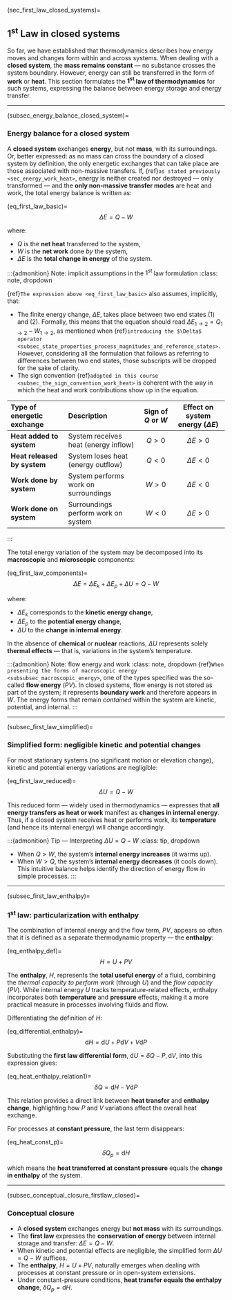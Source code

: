 (sec_first_law_closed_systems)=
## $1^{\text{st}}$ Law in closed systems

So far, we have established that thermodynamics describes how energy moves and changes form within and across systems. When dealing with a **closed system**, the **mass remains constant** — no substance crosses the system boundary. However, energy can still be transferred in the form of **work** or **heat**. This section formulates the **$1^{\text{st}}$ law of thermodynamics** for such systems, expressing the balance between energy storage and energy transfer.

---

(subsec_energy_balance_closed_system)=
### Energy balance for a closed system

A **closed system** exchanges **energy**, but not **mass**, with its surroundings. Or, better expressed: as no mass can cross the boundary of a closed system by definition, the only energetic exchanges that can take place are those associated with non-massive transfers. If, {ref}`as stated previously <sec_energy_work_heat>`, energy is neither created nor destroyed — only transformed — and the **only non-massive transfer modes** are heat and work, the total energy balance is written as:

(eq_first_law_basic)=
$$
\Delta{}E{}={}Q{}-{}W
$$

where:

* $Q$ is the **net heat** transferred *to* the system,
* $W$ is the **net work** done *by* the system,
* $\Delta{}E$ is the **total change in energy** of the system.

:::{admonition} Note: implicit assumptions in the $1^{\text{st}}$ law formulation
:class: note, dropdown

{ref}`The expression above <eq_first_law_basic>` also assumes, implicitly, that:
* The finite energy change, $\Delta{}E$, takes place between two end states $(1)$ and $(2)$. Formally, this means that the equation should read $\Delta{}E_{1\to2} = Q_{1\to2} - W_{1\to2}$, as mentioned when {ref}`introducing the $\Delta$ operator <subsec_state_properties_process_magnitudes_and_reference_states>`. However, considering all the formulation that follows as referring to differences between two end states, those subscripts will be dropped for the sake of clarity.
* The sign convention {ref}`adopted in this course <subsec_the_sign_convention_work_heat>` is coherent with the way in which the heat and work contributions show up in the equation.

| **Type of energetic exchange** | **Description** | **Sign of $Q$ or $W$** | **Effect on system energy ($\Delta E$)** |
| :-------------------------- | :----------------------------------- | :--------------------: | :--------------------------------------: |
| **Heat added to system**    | System receives heat (energy inflow) |         $Q > 0$        |              $\Delta E > 0$              |
| **Heat released by system** | System loses heat (energy outflow)   |         $Q < 0$        |              $\Delta E < 0$              |
| **Work done by system**     | System performs work on surroundings |         $W > 0$        |              $\Delta E < 0$              |
| **Work done on system**     | Surroundings perform work on system  |         $W < 0$        |              $\Delta E > 0$              |

:::

The total energy variation of the system may be decomposed into its **macroscopic** and **microscopic** components:

(eq_first_law_components)=
$$
\Delta{}E{}={} \Delta{}E_k{}+{}\Delta{}E_p{}+{}\Delta{}U{}={}Q{}-{}W
$$

where:

* $\Delta E_k$ corresponds to the **kinetic energy change**,
* $\Delta E_p$ to the **potential energy change**,
* $\Delta U$ to the **change in internal energy**.

In the absence of **chemical** or **nuclear** reactions, $\Delta U$ represents solely **thermal effects** — that is, variations in the system’s temperature.

:::{admonition} Note: flow energy and work
:class: note, dropdown
{ref}`When presenting the forms of macroscopic energy <subsubsec_macroscopic_energy>`, one of the types specified was the so-called **flow energy** $(PV)$. In closed systems, flow energy is not stored as part of the system; it represents **boundary work** and therefore appears in $W$. The energy forms that remain *contained* within the system are kinetic, potential, and internal.
:::

---

(subsec_first_law_simplified)=
### Simplified form: negligible kinetic and potential changes

For most stationary systems (no significant motion or elevation change), kinetic and potential energy variations are negligible:

(eq_first_law_reduced)=
$$
\Delta{}U{}={}Q{}-{}W
$$

This reduced form — widely used in thermodynamics — expresses that **all energy transfers as heat or work** manifest as **changes in internal energy**.
Thus, if a closed system receives heat or performs work, its **temperature** (and hence its internal energy) will change accordingly.

:::{admonition} Tip — Interpreting $\Delta U = Q - W$
:class: tip, dropdown

* When $Q>W$, the system’s **internal energy increases** (it warms up).
* When $W>Q$, the system’s **internal energy decreases** (it cools down).
  This intuitive balance helps identify the direction of energy flow in simple processes.
  :::

---

(subsec_first_law_enthalpy)=
### $1^{\text{st}}$ law: particularization with enthalpy

The combination of internal energy and the flow term, $PV$, appears so often that it is defined as a separate thermodynamic property — the **enthalpy**:

(eq_enthalpy_def)=
$$
H{}={}U{}+{}PV
$$

The **enthalpy**, $H$, represents the **total useful energy** of a fluid, combining the *thermal capacity to perform work* (through $U$) and the *flow capacity* ($PV$).
While internal energy $U$ tracks temperature-related effects, enthalpy incorporates both **temperature** and **pressure** effects, making it a more practical measure in processes involving fluids and flow.

Differentiating the definition of $H$:

(eq_differential_enthalpy)=
$$
\mathrm{d}H{}={} \mathrm{d}U{}+{}P\mathrm{d}V{}+{}V\mathrm{d}P
$$

Substituting the **first law differential form**, $\mathrm{d}U{}={} \delta Q{}-{}P,\mathrm{d}V$, into this expression gives:

(eq_heat_enthalpy_relation1)=
$$
\delta Q{}={} \mathrm{d}H{}-{}V\mathrm{d}P
$$

This relation provides a direct link between **heat transfer** and **enthalpy change**, highlighting how $P$ and $V$ variations affect the overall heat exchange.

For processes at **constant pressure**, the last term disappears:

(eq_heat_const_p)=
$$
\delta Q_p{}={} \mathrm{d}H
$$

which means the **heat transferred at constant pressure** equals the **change in enthalpy** of the system.

---

(subsec_conceptual_closure_firstlaw_closed)=
### Conceptual closure
* A **closed system** exchanges energy but **not mass** with its surroundings.
* The **first law** expresses the **conservation of energy** between internal storage and transfer:
  $\Delta E{}={}Q{}-{}W$.
* When kinetic and potential effects are negligible, the simplified form $\Delta U{}={}Q{}-{}W$ suffices.
* The **enthalpy**, $H{}={}U{}+{}PV$, naturally emerges when dealing with processes at constant pressure or in open-system extensions.
* Under constant-pressure conditions, **heat transfer equals the enthalpy change**, $\delta Q_p{}={} \mathrm{d}H$.
